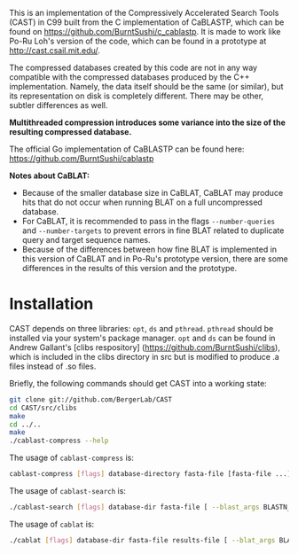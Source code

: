 This is an implementation of the Compressively Accelerated Search Tools (CAST)
in C99 built from the C implementation of CaBLASTP, which can be found on
https://github.com/BurntSushi/c_cablastp.  It is made to work like Po-Ru Loh's
version of the code, which can be found in a prototype at
 http://cast.csail.mit.edu/.

The compressed databases created by this code are not in any way compatible 
with the compressed databases produced by the C++ implementation. Namely, the
data itself should be the same (or similar), but its representation on disk is
completely different. There may be other, subtler differences as well.

**Multithreaded compression introduces some variance into the size of the
  resulting compressed database.**

The official Go implementation of CaBLASTP can be found here:
https://github.com/BurntSushi/cablastp

**Notes about CaBLAT:**
* Because of the smaller database size in CaBLAT, CaBLAT may produce hits
  that do not occur when running BLAT on a full uncompressed database.
* For CaBLAT, it is recommended to pass in the flags `--number-queries` and
  `--number-targets` to prevent errors in fine BLAT related to duplicate query
  and target sequence names.
* Because of the differences between how fine BLAT is implemented in this
  version of CaBLAT and in Po-Ru's prototype version, there are some
  differences in the results of this version and the prototype.

Installation
============
CAST depends on three libraries: `opt`, `ds` and `pthread`. `pthread` 
should be installed via your system's package manager. `opt` and `ds` can be 
found in Andrew Gallant's [clibs respository]
(https://github.com/BurntSushi/clibs), which is included in the clibs directory
in src but is modified to produce .a files instead of .so files.

Briefly, the following commands should get CAST into a working state:

```bash
git clone git://github.com/BergerLab/CAST
cd CAST/src/clibs
make
cd ../..
make
./cablast-compress --help
```

The usage of `cablast-compress` is:

```bash
cablast-compress [flags] database-directory fasta-file [fasta-file ...]
```

The usage of `cablast-search` is:
```bash
./cablast-search [flags] database-dir fasta-file [ --blast_args BLASTN_ARGUMENTS ]
```

The usage of `cablat` is:
```bash
./cablat [flags] database-dir fasta-file results-file [ --blat_args BLAT_ARGUMENTS ]
```
